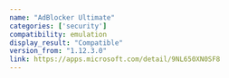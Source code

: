 ```yaml
---
name: "AdBlocker Ultimate"
categories: ['security']
compatibility: emulation
display_result: "Compatible"
version_from: "1.12.3.0"
link: https://apps.microsoft.com/detail/9NL650XN0SF8
---
```

